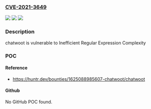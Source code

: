 ### [CVE-2021-3649](https://cve.mitre.org/cgi-bin/cvename.cgi?name=CVE-2021-3649)
![](https://img.shields.io/static/v1?label=Product&message=chatwoot%2Fchatwoot&color=blue)
![](https://img.shields.io/static/v1?label=Version&message=%3C%3D%201.11.1%20&color=brighgreen)
![](https://img.shields.io/static/v1?label=Vulnerability&message=CWE-1333%20Inefficient%20Regular%20Expression%20Complexity&color=brighgreen)

### Description

chatwoot is vulnerable to Inefficient Regular Expression Complexity

### POC

#### Reference
- https://huntr.dev/bounties/1625088985607-chatwoot/chatwoot

#### Github
No GitHub POC found.

